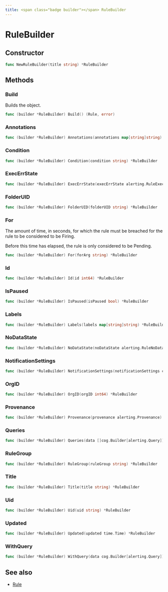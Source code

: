 ```yaml
---
title: <span class="badge builder"></span> RuleBuilder
---
```

# <span class="badge builder"></span> RuleBuilder

## Constructor

```go
func NewRuleBuilder(title string) *RuleBuilder
```
## Methods

### <span class="badge object-method"></span> Build

Builds the object.

```go
func (builder *RuleBuilder) Build() (Rule, error)
```

### <span class="badge object-method"></span> Annotations

```go
func (builder *RuleBuilder) Annotations(annotations map[string]string) *RuleBuilder
```

### <span class="badge object-method"></span> Condition

```go
func (builder *RuleBuilder) Condition(condition string) *RuleBuilder
```

### <span class="badge object-method"></span> ExecErrState

```go
func (builder *RuleBuilder) ExecErrState(execErrState alerting.RuleExecErrState) *RuleBuilder
```

### <span class="badge object-method"></span> FolderUID

```go
func (builder *RuleBuilder) FolderUID(folderUID string) *RuleBuilder
```

### <span class="badge object-method"></span> For

The amount of time, in seconds, for which the rule must be breached for the rule to be considered to be Firing.

Before this time has elapsed, the rule is only considered to be Pending.

```go
func (builder *RuleBuilder) For(forArg string) *RuleBuilder
```

### <span class="badge object-method"></span> Id

```go
func (builder *RuleBuilder) Id(id int64) *RuleBuilder
```

### <span class="badge object-method"></span> IsPaused

```go
func (builder *RuleBuilder) IsPaused(isPaused bool) *RuleBuilder
```

### <span class="badge object-method"></span> Labels

```go
func (builder *RuleBuilder) Labels(labels map[string]string) *RuleBuilder
```

### <span class="badge object-method"></span> NoDataState

```go
func (builder *RuleBuilder) NoDataState(noDataState alerting.RuleNoDataState) *RuleBuilder
```

### <span class="badge object-method"></span> NotificationSettings

```go
func (builder *RuleBuilder) NotificationSettings(notificationSettings cog.Builder[alerting.NotificationSettings]) *RuleBuilder
```

### <span class="badge object-method"></span> OrgID

```go
func (builder *RuleBuilder) OrgID(orgID int64) *RuleBuilder
```

### <span class="badge object-method"></span> Provenance

```go
func (builder *RuleBuilder) Provenance(provenance alerting.Provenance) *RuleBuilder
```

### <span class="badge object-method"></span> Queries

```go
func (builder *RuleBuilder) Queries(data []cog.Builder[alerting.Query]) *RuleBuilder
```

### <span class="badge object-method"></span> RuleGroup

```go
func (builder *RuleBuilder) RuleGroup(ruleGroup string) *RuleBuilder
```

### <span class="badge object-method"></span> Title

```go
func (builder *RuleBuilder) Title(title string) *RuleBuilder
```

### <span class="badge object-method"></span> Uid

```go
func (builder *RuleBuilder) Uid(uid string) *RuleBuilder
```

### <span class="badge object-method"></span> Updated

```go
func (builder *RuleBuilder) Updated(updated time.Time) *RuleBuilder
```

### <span class="badge object-method"></span> WithQuery

```go
func (builder *RuleBuilder) WithQuery(data cog.Builder[alerting.Query]) *RuleBuilder
```

## See also

 * <span class="badge object-type-struct"></span> [Rule](./object-Rule.md)
